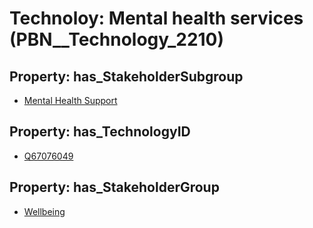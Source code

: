 # Technoloy: __Mental health services__ (PBN__Technology_2210)

## Property: has_StakeholderSubgroup

* [Mental Health Support](PBN__TechSubgroup_63)

## Property: has_TechnologyID

* [Q67076049](Q67076049)

## Property: has_StakeholderGroup

* [Wellbeing](PBN__TechGroup_2)

